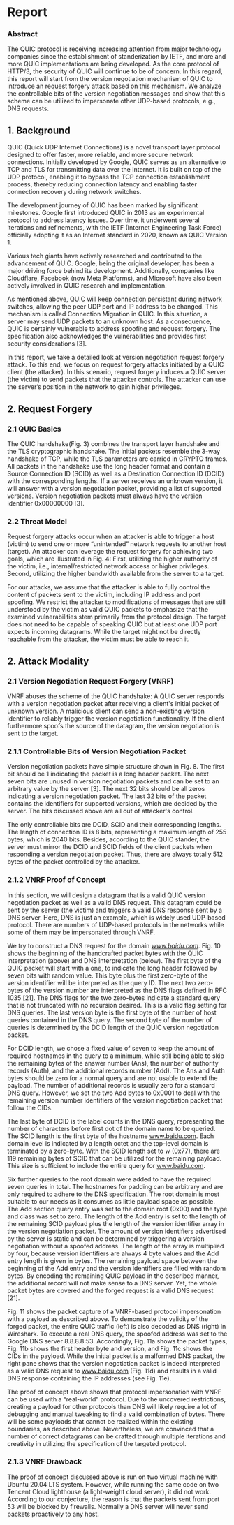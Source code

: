 # Report



### Abstract

The QUIC protocol is receiving increasing attention from major technology companies since the establishment of standerization by IETF, and more and more QUIC implementations are being developed. As the core protocol of HTTP/3, the security of QUIC will continue to be of concern. In this regard, this report will start from the version negotiation mechanism of QUIC to introduce an request forgery attack based on this mechanism. We analyze the controllable bits of the version negotiation messages and show that this scheme can be utilized to impersonate other UDP-based protocols, e.g., DNS requests.



## 1. Background

QUIC (Quick UDP Internet Connections) is a novel transport layer protocol designed to offer faster, more reliable, and more secure network connections. Initially developed by Google, QUIC serves as an alternative to TCP and TLS for transmitting data over the Internet. It is built on top of the UDP protocol, enabling it to bypass the TCP connection establishment process, thereby reducing connection latency and enabling faster connection recovery during network switches.

The development journey of QUIC has been marked by significant milestones. Google first introduced QUIC in 2013 as an experimental protocol to address latency issues. Over time, it underwent several iterations and refinements, with the IETF (Internet Engineering Task Force) officially adopting it as an Internet standard in 2020, known as QUIC Version 1.

Various tech giants have actively researched and contributed to the advancement of QUIC. Google, being the original developer, has been a major driving force behind its development. Additionally, companies like Cloudflare, Facebook (now Meta Platforms), and Microsoft have also been actively involved in QUIC research and implementation.

As mentioned above, QUIC will keep connection persistant during network switches, allowing the peer UDP port and IP address to be changed. This mechanism is called Connection Migration in QUIC. In this situation, a server may send UDP packets to an unknown host. As a consequence, QUIC is certainly vulnerable to address spoofing and request forgery. The specification also acknowledges the vulnerabilities and provides first security considerations [3].

In this report, we take a detailed look at version negotiation request forgery attack. To this end, we focus on request forgery attacks initiated by a QUIC client (the attacker). In this scenario, request forgery induces a QUIC server (the victim) to send packets that the attacker controls. The attacker can use the server’s position in the network to gain higher privileges.

## 2. Request Forgery

### 2.1 QUIC Basics

The QUIC handshake(Fig. 3) combines the transport layer handshake and the TLS cryptographic handshake. The initial packets resemble the 3-way handshake of TCP, while the TLS parameters are carried in CRYPTO frames. All packets in the handshake use the long header format and contain a Source Connection ID (SCID) as well as a Destination Connection ID (DCID)  with the corresponding lengths.  If a server receives an unknown version, it will answer with a version negotiation packet, providing a list of supported versions. Version negotiation packets must always have the version identifier 0x00000000 [3].

### 2.2 Threat Model

Request forgery attacks occur when an attacker is able to trigger a host (victim) to send one or more “unintended” network requests to another host (target).  An attacker can leverage the request forgery for achieving two goals, which are illustrated in Fig. 4: First, utilizing the higher authority of the victim, i.e., internal/restricted network access or higher privileges. Second, utilizing the higher bandwidth available from the server to a target.

For our attacks, we assume that the attacker is able to fully control the content of packets sent to the victim, including IP address and port spoofing. We restrict the attacker to modifications of messages that are still understood by the victim as valid QUIC packets to emphasize that the examined vulnerabilities stem primarily from the protocol design.  The target does not need to be capable of speaking QUIC but at least one UDP port expects incoming datagrams. While the target might not be directly reachable from the attacker, the victim must be able to reach it.



## 2. Attack Modality

### 2.1 Version Negotiation Request Forgery (VNRF)

VNRF abuses the scheme of the QUIC handshake: A QUIC server responds with a version negotiation packet after receiving a client's initial packet of unknown version. A malicious client can send a non-existing version identifier to reliably trigger the version negotiation functionality. If the client furthermore spoofs the source of the datagram, the version negotiation is sent to the target.

### 2.1.1 Controllable Bits of Version Negotiation Packet

Version negotiation packets have simple structure shown in Fig. 8. The first bit should be 1 indicating the packet is a long header packet. The next seven bits are unused in version negotiation packets and can be set to an arbitrary value by the server [3]. The next 32 bits should be all zeros indicating a version negotiation packet. The last 32 bits of the packet contains the identifiers for supported versions, which are decided by the server. The bits discussed above are all out of attacker's control.

The only controllable bits are DCID, SCID and their corresponding lengths. The length of connection ID is 8 bits, representing a maximum length of 255 bytes, which is 2040 bits. Besides, according to the QUIC stander, the server must mirror the DCID and SCID fields of the client packets when responding a version negotiation packet. Thus, there are always totally 512 bytes of the packet controlled by the attacker.

### 2.1.2 VNRF Proof of Concept

In this section, we will design a datagram that is a valid QUIC version negotiation packet as well as a valid DNS request. This datagram could be sent by the server (the victim) and triggers a valid DNS response sent by a DNS server. Here, DNS is just an example, which is widely used UDP-based protocol. There are numbers of UDP-based protocols in the networks while some of them may be impersonated through VNRF.

We try to construct a DNS request for the domain *www.baidu.com*. Fig. 10 shows the beginning of the handcrafted packet bytes with the QUIC interpretation (above) and DNS interpretation (below). The first byte of the QUIC packet will start with a one, to indicate the long header followed by seven bits with random value. This byte plus the first zero-byte of the version identifier will be interpreted as the query ID. The next two zero-bytes of the version number are interpreted as the DNS flags defined in RFC 1035 [21].  The DNS flags for the two zero-bytes indicate a standard query that is not truncated with no recursion desired. This is a valid flag setting for DNS queries. The last version byte is the first byte of the number of host queries contained in the DNS query. The second byte of the number of queries is determined by the DCID length of the QUIC version negotiation packet. 

For DCID length, we chose a fixed value of seven to keep the amount of required hostnames in the query to a minimum, while still being able to skip the remaining bytes of the answer number (Ans), the number of authority records (Auth), and the additional records number (Add). The Ans and Auth bytes should be zero for a normal query and are not usable to extend the payload. The number of additional records is usually zero for a standard DNS query. However, we set the two Add bytes to 0x0001 to deal with the remaining version number identifiers of the version negotiation packet that follow the CIDs.

The last byte of DCID is the label counts in the DNS query, representing the number of characters before first dot of the domain name to be queried. The SCID length is the first byte of the hostname www.baidu.com.  Each domain level is indicated by a length octet and the top-level domain is terminated by a zero-byte.  With the SCID length set to *w* (0x77), there are 119 remaining bytes of SCID that can be utilized for the remaining payload. This size is sufficient to include the entire query for www.baidu.com.

Six further queries to the root domain were added to have the required seven queries in total. The hostnames for padding can be arbitrary and are only required to adhere to the DNS specification. The root domain is most suitable to our needs as it consumes as little payload space as possible. The Add section query entry was set to the domain root (0x00) and the type and class was set to zero. The length of the Add entry is set to the length of the remaining SCID payload plus the length of the version identifier array in the version negotiation packet. The amount of version identifiers advertised by the server is static and can be determined by triggering a version negotiation without a spoofed address. The length of the array is multiplied by four, because version identifiers are always 4 byte values and the Add entry length is given in bytes. The remaining payload space between the beginning of the Add entry and the version identifiers are filled with random bytes. By encoding the remaining QUIC payload in the described manner, the additional record will not make sense to a DNS server. Yet, the whole packet bytes are covered and the forged request is a valid DNS request [21].

Fig. 11 shows the packet capture of a VNRF-based protocol impersonation with a payload as described above. To demonstrate the validity of the forged packet, the entire QUIC traffic (left) is also decoded as DNS (right) in Wireshark. To execute a real DNS query, the spoofed address was set to the Google DNS server 8.8.8.8:53. Accordingly, Fig. 11a shows the packet types, Fig. 11b shows the first header byte and version, and Fig. 11c shows the CIDs in the payload. While the initial packet is a malformed DNS packet, the right pane shows that the version negotiation packet is indeed interpreted as a valid DNS request to www.baidu.com (Fig. 11d) and results in a valid DNS response containing the IP addresses (see Fig. 11e).

The proof of concept above shows that protocol impersonation with VNRF can be used with a “real-world” protocol. Due to the uncovered restrictions, creating a payload for other protocols than DNS will likely require a lot of debugging and manual tweaking to find a valid combination of bytes. There will be some payloads that cannot be realized within the existing boundaries, as described above. Nevertheless, we are convinced that a number of correct datagrams can be crafted through multiple iterations and creativity in utilizing the specification of the targeted protocol.

### 2.1.3 VNRF Drawback

The proof of concept discussed above is run on two virtual machine with Ubuntu 20.04 LTS system. However, while running the same code on two Tencent Cloud lighthouse (a light-weight cloud server), it did not work. According to our conjecture, the reason is that the packets sent from port 53 will be blocked by firewalls. Normally a DNS server will never send packets proactively to any host.

